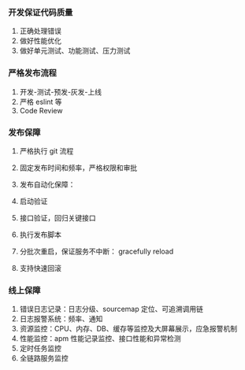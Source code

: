 ### 开发保证代码质量

1. 正确处理错误
2. 做好性能优化
3. 做好单元测试、功能测试、压力测试

### 严格发布流程

1. 开发-测试-预发-灰发-上线
2. 严格 eslint 等
3. Code Review

### 发布保障

1. 严格执行 git 流程
2. 固定发布时间和频率，严格权限和审批
3. 发布自动化保障：

  1. 启动验证
  2. 接口验证，回归关键接口
  3. 执行发布脚本

4. 分批次重启，保证服务不中断： gracefully reload
5. 支持快速回滚

### 线上保障

1. 错误日志记录：日志分级、sourcemap 定位、可追溯调用链
2. 日志报警系统：频率、通知
3. 资源监控：CPU、内存、DB、缓存等监控及大屏幕展示，应急报警机制
4. 性能监控：apm 性能记录监控、接口性能和异常检测
5. 定时任务监控
6. 全链路服务监控
